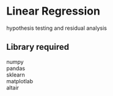 # Linear Regression
   hypothesis testing and residual analysis
## Library required
   numpy  
   pandas  
   sklearn  
   matplotlab  
   altair
